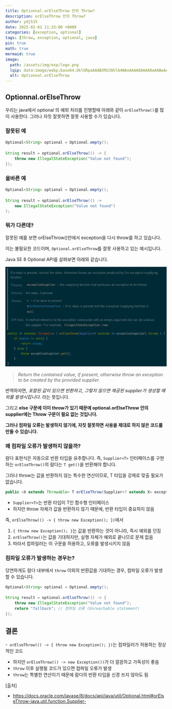 ```yaml
---
title: Optionnal.orElseThrow 안의 Throw?
description: orElseThrow 안의 Throw?
author: ydj515
date: 2025-02-01 11:33:00 +0800
categories: [exception, optional]
tags: [throw, exception, optional, java]
pin: true
math: true
mermaid: true
image:
  path: /assets/img/exp/logo.png
  lqip: data:image/webp;base64,UklGRpoAAABXRUJQVlA4WAoAAAAQAAAADwAABwAAQUxQSDIAAAARL0AmbZurmr57yyIiqE8oiG0bejIYEQTgqiDA9vqnsUSI6H+oAERp2HZ65qP/VIAWAFZQOCBCAAAA8AEAnQEqEAAIAAVAfCWkAALp8sF8rgRgAP7o9FDvMCkMde9PK7euH5M1m6VWoDXf2FkP3BqV0ZYbO6NA/VFIAAAA
  alt: Optionnal.orElseThrow
---
```


## Optionnal.orElseThrow
우리는 java에서 optional 의 예외 처리를 진행할때 아래와 같이 `orElseThrow()`를 많이 사용한다. 그러나 자칫 잘못하면 잘못 사용할 수가 있습니다.

### 잘못된 예
```java
Optional<String> optional = Optional.empty();

String result = optional.orElseThrow(() -> {
    throw new IllegalStateException("Value not found");
});
```

### 올바른 예
```java
Optional<String> optional = Optional.empty();

String result = optional.orElseThrow(() -> 
    new IllegalStateException("Value not found")
);
```

### 뭐가 다른데?
잘못된 예를 보면 orElseThrow()안에서 exception을 다시 throw를 하고 있습니다.

이는 불필요한 코드이며, `Optional.orElseThrow`를 잘못 사용하고 있는 예시입니다.

Java SE 8 Optional API를 살펴보면 아래와 같습니다.

![alt text](/assets/img/exp/orElseThrowOrigin.png)

> *Return the contained value, if present, otherwise throw an exception to be created by the provided supplier.*

번역하자면, *포함된 값이 있으면 반환하고, 그렇지 않으면 제공된 supplier가 생성할 예외를 발생시킵니다.* 라는 뜻입니다.

그리고 **else 구문에 이미 throw가 있기 때문에 optional.orElseThrow 안의 supplier에는 Throw 구문이 필요 없는 것입니다.**

**그러나 컴파일 오류는 발생하지 않기에, 자칫 잘못하면 사용을 제대로 하지 않은 코드를 만들 수 있습니다.**

### 왜 컴파일 오류가 발생하지 않을까?
람다 표현식은 자동으로 반환 타입을 유추합니다. 즉, `Supplier<T>` 인터페이스를 구현하는 `orElseThrow()`의 람다는 `T get()`을 반환해야 합니다.

그러나 throw는 값을 반환하지 않는 특수한 연산이므로, T 타입을 강제로 맞출 필요가 없습니다.

```java
public <X extends Throwable> T orElseThrow(Supplier<? extends X> exceptionSupplier) throws X
```

- `Supplier<T>`는 반환 타입이 T인 함수형 인터페이스
- 하지만 throw 자체가 값을 반환하지 않기 때문에, 반환 타입이 중요하지 않음

즉, `orElseThrow(() -> { throw new Exception(); })`에서

1. `{ throw new Exception(); }`는 값을 반환하는 것이 아니라, 즉시 예외를 던짐
2. `orElseThrow()`는 값을 기대하지만, 실행 자체가 예외로 끝나므로 문제 없음
3. 따라서 컴파일러는 이 구문을 허용하고, 오류를 발생시키지 않음

### 컴파일 오류가 발생하는 경우는?
당연하게도 람다 내부에서 `throw` 이외의 반환값을 기대하는 경우, 컴파일 오류가 발생할 수 있습니다.

```java
Optional<String> optional = Optional.empty();

String result = optional.orElseThrow(() -> {
    throw new IllegalStateException("Value not found");
    return "fallback"; // 컴파일 오류 (Unreachable statement)
});
```

## 결론
-` orElseThrow(() -> { throw new Exception(); })`는 컴파일러가 허용하는 정상적인 코드
- 하지만 `orElseThrow(() -> new Exception())`가 더 깔끔하고 가독성이 좋음
- `throw` 이후 실행될 코드가 있으면 컴파일 오류가 발생
- `throw`는 특별한 연산이기 때문에 람다의 반환 타입을 신경 쓰지 않아도 됨

[출처]  
- https://docs.oracle.com/javase/8/docs/api/java/util/Optional.html#orElseThrow-java.util.function.Supplier-